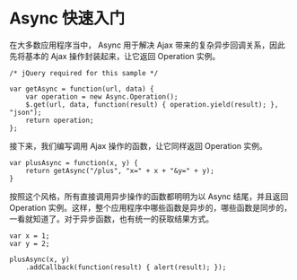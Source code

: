 # Async 快速入门

在大多数应用程序当中， Async 用于解决 Ajax 带来的复杂异步回调关系，因此先将基本的 Ajax 操作封装起来，让它返回 Operation 实例。

	/* jQuery required for this sample */
	
	var getAsync = function(url, data) {
		var operation = new Async.Operation();
		$.get(url, data, function(result) { operation.yield(result); }, "json");
		return operation;
	};

接下来，我们编写调用 Ajax 操作的函数，让它同样返回 Operation 实例。

	var plusAsync = function(x, y) {
		return getAsync("/plus", "x=" + x + "&y=" + y);
	}
	
按照这个风格，所有直接调用异步操作的函数都明明为以 Async 结尾，并且返回 Operation 实例。这样，整个应用程序中哪些函数是异步的，哪些函数是同步的，一看就知道了。对于异步函数，也有统一的获取结果方式。

	var x = 1;
	var y = 2;
	
	plusAsync(x, y)
		.addCallback(function(result) { alert(result); });
